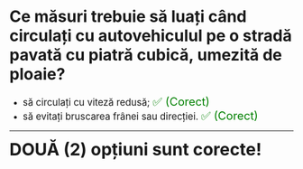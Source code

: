 # Ce măsuri trebuie să luați când circulați cu autovehiculul pe o stradă pavată cu piatră cubică, umezită de ploaie?

- <span style="font-size: larger;">să circulați cu viteză redusă; <span style="color: green; font-size: larger;">✅ (Corect)</span></span>
- <span style="font-size: larger;">să evitați bruscarea frânei sau direcției. <span style="color: green; font-size: larger;">✅ (Corect)</span></span>

---

<span style="font-size: 30px; font-weight: bold;">**DOUĂ (2) opțiuni sunt corecte!**</span>